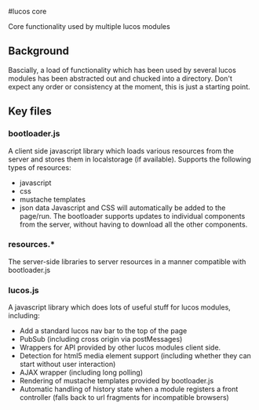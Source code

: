 #lucos core

Core functionality used by multiple lucos modules

## Background
Bascially, a load of functionality which has been used by several lucos modules has been abstracted out and chucked into a directory.  Don't expect any order or consistency at the moment, this is just a starting point.

## Key files

### bootloader.js
A client side javascript library which loads various resources from the server and stores them in localstorage (if available).
Supports the following types of resources:
* javascript
* css
* mustache templates
* json data
Javascript and CSS will automatically be added to the page/run.
The bootloader supports updates to individual components from the server, without having to download all the other components.

### resources.*
The server-side libraries to server resources in a manner compatible with bootloader.js

### lucos.js
A javascript library which does lots of useful stuff for lucos modules, including:
* Add a standard lucos nav bar to the top of the page
* PubSub (including cross origin via postMessages)
* Wrappers for API provided by other lucos modules client side.
* Detection for html5 media element support (including whether they can start without user interaction)
* AJAX wrapper (including long polling)
* Rendering of mustache templates provided by bootloader.js
* Automatic handling of history state when a module registers a front controller (falls back to url fragments for incompatible browsers)
